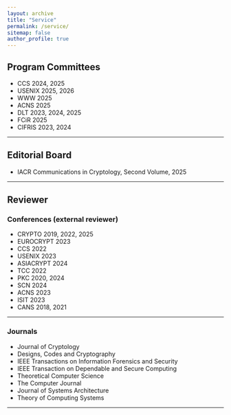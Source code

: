 ```yaml
---
layout: archive
title: "Service"
permalink: /service/
sitemap: false
author_profile: true
---
```


## Program Committees ##

- CCS 2024, 2025
- USENIX 2025, 2026
- WWW 2025
- ACNS 2025
- DLT 2023, 2024, 2025
- FCiR 2025
- CIFRIS 2023, 2024

---

## Editorial Board ##

- IACR Communications in Cryptology, Second Volume, 2025

---

## Reviewer ##

### Conferences (external reviewer) ####

- CRYPTO 2019, 2022, 2025
- EUROCRYPT 2023
- CCS 2022 
- USENIX 2023
- ASIACRYPT 2024
- TCC 2022
- PKC 2020, 2024
- SCN 2024
- ACNS 2023
- ISIT 2023
- CANS 2018, 2021

---

### Journals ####

- Journal of Cryptology
- Designs, Codes and Cryptography
- IEEE Transactions on Information Forensics and Security
- IEEE Transaction on Dependable and Secure Computing 
- Theoretical Computer Science 
- The Computer Journal 
- Journal of Systems Architecture
- Theory of Computing Systems

---

<!-- ## Other ##

- **Session Chair @ TPMPC 23**, Aarhus University, Aarhus, Denmark

- **Session Chair @ CCS 22**, Los Angeles, CA  
*Track*: Advanced Public Key Primitives -->
